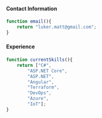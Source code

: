 
#### Contact Information　

```js
function email(){
	return "luker.matt@gmail.com";
}
```

#### Experience　

```js
function currentSkills(){
	return ["C#",
		"ASP.NET Core",
		"ASP.NET",
		"Angular",
		"Terraform",
		"DevOps",
		"Azure",
		"IoT"];
}
```
